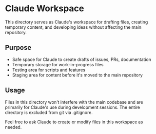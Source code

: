 # Claude Workspace

This directory serves as Claude's workspace for drafting files, creating temporary content, and developing ideas without affecting the main repository.

## Purpose

- Safe space for Claude to create drafts of issues, PRs, documentation
- Temporary storage for work-in-progress files
- Testing area for scripts and features
- Staging area for content before it's moved to the main repository

## Usage

Files in this directory won't interfere with the main codebase and are primarily for Claude's use during development sessions. The entire directory is excluded from git via .gitignore.

Feel free to ask Claude to create or modify files in this workspace as needed.